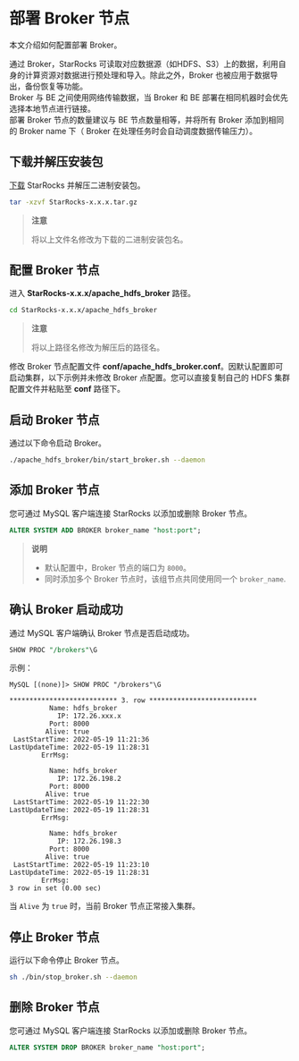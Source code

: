 # 部署 Broker 节点

本文介绍如何配置部署 Broker。

通过 Broker，StarRocks 可读取对应数据源（如HDFS、S3）上的数据，利用自身的计算资源对数据进行预处理和导入。除此之外，Broker 也被应用于数据导出，备份恢复等功能。  
Broker 与 BE 之间使用网络传输数据，当 Broker 和 BE 部署在相同机器时会优先选择本地节点进行链接。  
部署 Broker 节点的数量建议与 BE 节点数量相等，并将所有 Broker 添加到相同的 Broker name 下（ Broker 在处理任务时会自动调度数据传输压力）。

## 下载并解压安装包

[下载](https://www.starrocks.com/zh-CN/download) StarRocks 并解压二进制安装包。

```bash
tar -xzvf StarRocks-x.x.x.tar.gz
```

> **注意**
>
> 将以上文件名修改为下载的二进制安装包名。

## 配置 Broker 节点

进入 **StarRocks-x.x.x/apache_hdfs_broker** 路径。

```bash
cd StarRocks-x.x.x/apache_hdfs_broker
```

> **注意**
>
> 将以上路径名修改为解压后的路径名。

修改 Broker 节点配置文件 **conf/apache_hdfs_broker.conf**。因默认配置即可启动集群，以下示例并未修改 Broker 点配置。您可以直接复制自己的 HDFS 集群配置文件并粘贴至 **conf** 路径下。

## 启动 Broker 节点

通过以下命令启动 Broker。

```bash
./apache_hdfs_broker/bin/start_broker.sh --daemon
```

## 添加 Broker 节点

您可通过 MySQL 客户端连接 StarRocks 以添加或删除 Broker 节点。

```sql
ALTER SYSTEM ADD BROKER broker_name "host:port";
```

> **说明**
>
> - 默认配置中，Broker 节点的端口为 `8000`。
> - 同时添加多个 Broker 节点时，该组节点共同使用同一个 `broker_name`.

## 确认 Broker 启动成功

通过 MySQL 客户端确认 Broker 节点是否启动成功。

```sql
SHOW PROC "/brokers"\G
```

示例：

```plain text
MySQL [(none)]> SHOW PROC "/brokers"\G

*************************** 3. row ***************************
          Name: hdfs_broker
            IP: 172.26.xxx.x
          Port: 8000
         Alive: true
 LastStartTime: 2022-05-19 11:21:36
LastUpdateTime: 2022-05-19 11:28:31
        ErrMsg:

          Name: hdfs_broker
            IP: 172.26.198.2
          Port: 8000
         Alive: true
 LastStartTime: 2022-05-19 11:22:30
LastUpdateTime: 2022-05-19 11:28:31
        ErrMsg:

          Name: hdfs_broker
            IP: 172.26.198.3
          Port: 8000
         Alive: true
 LastStartTime: 2022-05-19 11:23:10
LastUpdateTime: 2022-05-19 11:28:31
        ErrMsg:
3 row in set (0.00 sec)
```

当 `Alive` 为 `true` 时，当前 Broker 节点正常接入集群。

## 停止 Broker 节点

运行以下命令停止 Broker 节点。

```bash
sh ./bin/stop_broker.sh --daemon
```

## 删除 Broker 节点

您可通过 MySQL 客户端连接 StarRocks 以添加或删除 Broker 节点。

```sql
ALTER SYSTEM DROP BROKER broker_name "host:port";
```

<br/>
